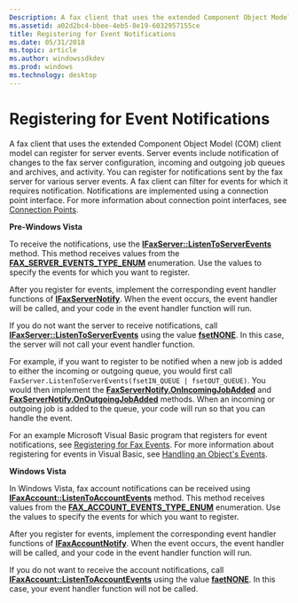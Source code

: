 ```yaml
---
Description: A fax client that uses the extended Component Object Model (COM) client model can register for server events.
ms.assetid: a02d2bc4-bbee-4eb5-8e19-6032957155ce
title: Registering for Event Notifications
ms.date: 05/31/2018
ms.topic: article
ms.author: windowssdkdev
ms.prod: windows
ms.technology: desktop
---
```


# Registering for Event Notifications

A fax client that uses the extended Component Object Model (COM) client model can register for server events. Server events include notification of changes to the fax server configuration, incoming and outgoing job queues and archives, and activity. You can register for notifications sent by the fax server for various server events. A fax client can filter for events for which it requires notification. Notifications are implemented using a connection point interface. For more information about connection point interfaces, see [Connection Points](http://msdn.microsoft.com/library/en-us/vccore/html/_core_Connection_Points.asp).

**Pre-Windows Vista**

To receive the notifications, use the [**IFaxServer::ListenToServerEvents**](/windows/previous-versions/FaxComex/?branch=master) method. This method receives values from the [**FAX\_SERVER\_EVENTS\_TYPE\_ENUM**](/windows/previous-versions/FaxComex/ne-faxcomex-fax_server_events_type_enum?branch=master) enumeration. Use the values to specify the events for which you want to register.

After you register for events, implement the corresponding event handler functions of [**IFaxServerNotify**](/windows/previous-versions/FaxComex/?branch=master). When the event occurs, the event handler will be called, and your code in the event handler function will run.

If you do not want the server to receive notifications, call [**IFaxServer::ListenToServerEvents**](/windows/previous-versions/FaxComex/?branch=master) using the value [****fsetNONE****](/windows/previous-versions/FaxComex/ne-faxcomex-fax_server_events_type_enum?branch=master). In this case, the server will not call your event handler function.

For example, if you want to register to be notified when a new job is added to either the incoming or outgoing queue, you would first call `FaxServer.ListenToServerEvents(fsetIN_QUEUE | fsetOUT_QUEUE)`. You would then implement the [**FaxServerNotify.OnIncomingJobAdded**](/windows/previous-versions/FaxComex/?branch=master) and [**FaxServerNotify.OnOutgoingJobAdded**](/windows/previous-versions/FaxComex/?branch=master) methods. When an incoming or outgoing job is added to the queue, your code will run so that you can handle the event.

For an example Microsoft Visual Basic program that registers for event notifications, see [Registering for Fax Events](-mfax-registering-for-fax-events.md). For more information about registering for events in Visual Basic, see [Handling an Object's Events](http://msdn.microsoft.com/library/en-us/vbcn7/html/vbconHandlingObjectsEvents.asp).

**Windows Vista**

In Windows Vista, fax account notifications can be received using [**IFaxAccount::ListenToAccountEvents**](/windows/previous-versions/FaxComex/?branch=master) method. This method receives values from the [**FAX\_ACCOUNT\_EVENTS\_TYPE\_ENUM**](/windows/previous-versions/FaxComex/ne-faxcomex-fax_account_events_type_enum?branch=master) enumeration. Use the values to specify the events for which you want to register.

After you register for events, implement the corresponding event handler functions of [**IFaxAccountNotify**](/windows/previous-versions/FaxComex/?branch=master). When the event occurs, the event handler will be called, and your code in the event handler function will run.

If you do not want to receive the account notifications, call [**IFaxAccount::ListenToAccountEvents**](/windows/previous-versions/FaxComex/?branch=master) using the value [****faetNONE****](/windows/previous-versions/FaxComex/ne-faxcomex-fax_account_events_type_enum?branch=master). In this case, your event handler function will not be called.

 

 



